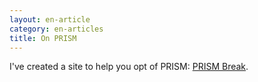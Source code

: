 ```yaml
---
layout: en-article
category: en-articles
title: On PRISM
---
```


I've created a site to help you opt of PRISM: [PRISM Break](https://prism-break.org).

